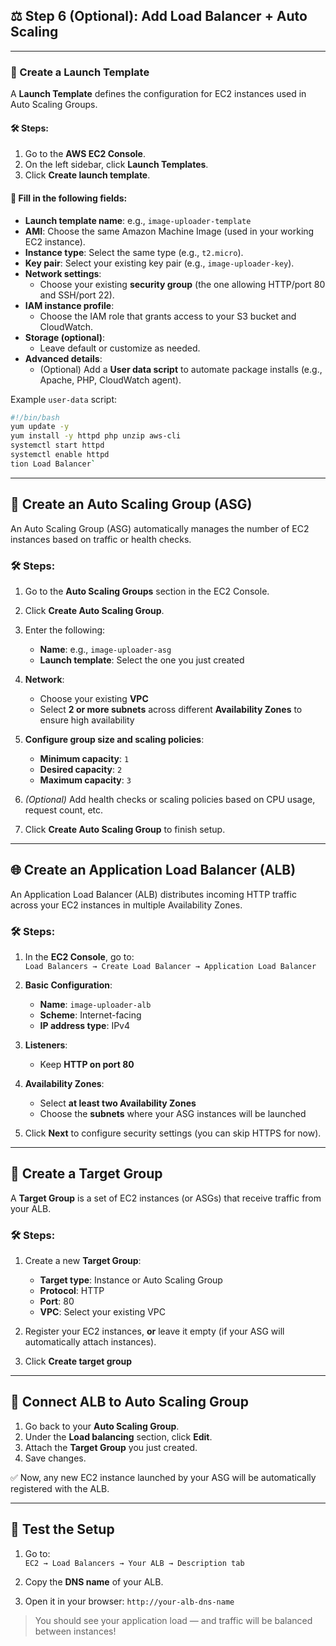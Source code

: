 ## ⚖️ Step 6 (Optional): Add Load Balancer + Auto Scaling

---

### 🧱 Create a Launch Template

A **Launch Template** defines the configuration for EC2 instances used in Auto Scaling Groups.

#### 🛠️ Steps:

1. Go to the **AWS EC2 Console**.
2. On the left sidebar, click **Launch Templates**.
3. Click **Create launch template**.

#### 📝 Fill in the following fields:

- **Launch template name**: e.g., `image-uploader-template`
- **AMI**: Choose the same Amazon Machine Image (used in your working EC2 instance).
- **Instance type**: Select the same type (e.g., `t2.micro`).
- **Key pair**: Select your existing key pair (e.g., `image-uploader-key`).
- **Network settings**:
  - Choose your existing **security group** (the one allowing HTTP/port 80 and SSH/port 22).
- **IAM instance profile**:
  - Choose the IAM role that grants access to your S3 bucket and CloudWatch.
- **Storage (optional)**:
  - Leave default or customize as needed.
- **Advanced details**:
  - (Optional) Add a **User data script** to automate package installs (e.g., Apache, PHP, CloudWatch agent).

Example `user-data` script:
```bash
#!/bin/bash
yum update -y
yum install -y httpd php unzip aws-cli
systemctl start httpd
systemctl enable httpd
tion Load Balancer`
```

---

## 🔄 Create an Auto Scaling Group (ASG)

An Auto Scaling Group (ASG) automatically manages the number of EC2 instances based on traffic or health checks.

### 🛠️ Steps:

1. Go to the **Auto Scaling Groups** section in the EC2 Console.
2. Click **Create Auto Scaling Group**.
3. Enter the following:

   - **Name**: e.g., `image-uploader-asg`
   - **Launch template**: Select the one you just created

4. **Network**:
   - Choose your existing **VPC**
   - Select **2 or more subnets** across different **Availability Zones** to ensure high availability

5. **Configure group size and scaling policies**:
   - **Minimum capacity**: `1`
   - **Desired capacity**: `2`
   - **Maximum capacity**: `3`

6. *(Optional)* Add health checks or scaling policies based on CPU usage, request count, etc.

7. Click **Create Auto Scaling Group** to finish setup.

---

## 🌐 Create an Application Load Balancer (ALB)

An Application Load Balancer (ALB) distributes incoming HTTP traffic across your EC2 instances in multiple Availability Zones.

### 🛠️ Steps:

1. In the **EC2 Console**, go to:  
   `Load Balancers → Create Load Balancer → Application Load Balancer`

2. **Basic Configuration**:
   - **Name**: `image-uploader-alb`
   - **Scheme**: Internet-facing
   - **IP address type**: IPv4

3. **Listeners**:
   - Keep **HTTP on port 80**

4. **Availability Zones**:
   - Select **at least two Availability Zones**
   - Choose the **subnets** where your ASG instances will be launched

5. Click **Next** to configure security settings (you can skip HTTPS for now).

---

## 🎯 Create a Target Group

A **Target Group** is a set of EC2 instances (or ASGs) that receive traffic from your ALB.

### 🛠️ Steps:

1. Create a new **Target Group**:
   - **Target type**: Instance or Auto Scaling Group
   - **Protocol**: HTTP
   - **Port**: 80
   - **VPC**: Select your existing VPC

2. Register your EC2 instances, **or** leave it empty (if your ASG will automatically attach instances).

3. Click **Create target group**

---

## 🔗 Connect ALB to Auto Scaling Group

1. Go back to your **Auto Scaling Group**.
2. Under the **Load balancing** section, click **Edit**.
3. Attach the **Target Group** you just created.
4. Save changes.

✅ Now, any new EC2 instance launched by your ASG will be automatically registered with the ALB.

---

## 🧪 Test the Setup

1. Go to:  
   `EC2 → Load Balancers → Your ALB → Description tab`

2. Copy the **DNS name** of your ALB.

3. Open it in your browser: `http://your-alb-dns-name`

> You should see your application load — and traffic will be balanced between instances!


